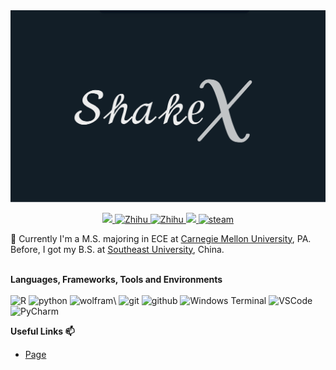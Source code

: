 <img src="https://github.com/starryious/starryious/blob/main/images/chi.png">
<p align="center">
</a>
 <a href="mailto:shakechi.wang@gmail.com">
 <img src="https://img.shields.io/badge/-shakechi.wang@gmail.com-c14438?style=flat-square&logo=Gmail&logoColor=white&link=mailto:shakechi.wang@gmail.com">
</a>
 <a>
  <a href="https://www.zhihu.com/people/preminstrel" target="_blank">
    <img src="https://img.shields.io/badge/知乎-preminstrel-0079FF.svg?style=flat-square&logo=zhihu&logoColor=white" alt="Zhihu">
  </a>
    <a href="https://www.linkedin.com/in/hanshi-sun-5b74b8228/" target="_blank">
    <img src="https://img.shields.io/badge/LinkedIn-Hanshi Sun-0079FF.svg?style=flat-square&logo=linkedin&logoColor=white" alt="Zhihu">
  </a>
  <a href="https://github.com/preminstrel">
 <img src="https://img.shields.io/badge/-SW825143601640-E60012?style=flat-square&logo=Nintendo-Switch&logoColor=FFFFFF">
</a>
 <a>
  <a href="https://steamcommunity.com/id/preminstrel/">
 <img src="https://img.shields.io/badge/@preminstrel-1DA1F2?style=flat-square&logo=Steam&logoColor=black" alt="steam"/>
  </a>
</p>

🌱 Currently I'm a M.S. majoring in ECE at [Carnegie Mellon University](https://www.cmu.edu/), PA. Before, I got my B.S. at [Southeast University](https://www.seu.edu.cn/), China. 

<p>
</br><strong>Languages, Frameworks, Tools and Environments</strong></br></br>
<img alt="R" src="https://img.shields.io/badge/R-276DC3?style=for-the-badge&logo=r&logoColor=white" />
<img alt="python" src="https://img.shields.io/badge/-Python-74787a?style=flat-square&logo=python&logoColor=white" />
<img alt="wolfram" src="https://img.shields.io/badge/Mathematica-black?style=for-the-badge&logo=wolframmathematica&logoColor=%23DD1100" />\
<img alt="git" src="https://img.shields.io/badge/-Git-5c2223?style=flat-square&logo=git&logoColor=white" />
<img alt="github" src="https://img.shields.io/badge/-GitHub-d13c74?style=flat-square&logo=github&logoColor=white" />
<img alt="Windows Terminal" src="https://img.shields.io/badge/-Terminal-36292f?style=flat-square&logo=Windows Terminal&logoColor=white" />


<img alt="VSCode" src="https://img.shields.io/badge/-VSCode-007ACC?style=flat-square&logo=Visual Studio Code&logoColor=white" />
<img alt="PyCharm" src="https://img.shields.io/badge/-PyCharm-b7ae8f?style=flat-square&logo=Pycharm&logoColor=white" />

</p>


<strong>Useful Links 📫</strong>
* [Page](https://starryious.github.io/KamdenWang2003.github.io/)


